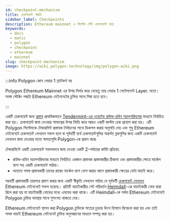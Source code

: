 ```yaml
---
id: checkpoint-mechanism
title: চেকপয়েন্ট পদ্ধতি
sidebar_label: Checkpoints
description: Ethereum mainnet এ সিস্টেম স্টেট চেকপয়েন্ট করে
keywords:
  - docs
  - matic
  - polygon
  - checkpoint
  - ethereum
  - mainnet
slug: checkpoint-mechanism
image: https://wiki.polygon.technology/img/polygon-wiki.png
---
```


:::info Polygon কোন লেয়ার 1 প্ল্যাটফর্ম নয়

Polygon Ethereum Mainnet এর উপর নির্ভর করে যেহেতু তার লেয়ার 1 সেটেলমেন্ট Layer. মতো। সমস্ত স্টেকিং পদ্ধতি Ethereum মেইননেটের চুক্তির সাথে সিঙ্ক হতে হবে।

:::

একটি চেকপয়েন্ট জন্য [প্রস্তাব](/docs/maintain/glossary.md#proposer) প্রাথমিকভাবে [Tendermint-এর ওয়েটেড রাউন্ড-রবিন অ্যালগরিদমের](https://docs.tendermint.com/master/spec/consensus/proposer-selection.html) মাধ্যমে নির্বাচিত করা হয়। চেকপয়েন্ট জমা দেওয়ার সাফল্যের উপর ভিত্তি করে আরও একটি কাস্টম চেক প্রয়োগ করা হয়। এটি Polygon সিস্টেমকে টেন্ডারমিন্ট প্রস্তাবক নির্বাচনের সাথে ডিকপল করার অনুমতি দেয় এবং শুধু Ethereum মেইননেটে চেকপয়েন্ট লেনদেন সফল হলে বা পূর্ববর্তী ব্যর্থ চেকপয়েন্টগুলির অন্তর্গত ব্লকগুলির জন্য একটি চেকপয়েন্ট লেনদেন জমা দেওয়ার মতো ক্ষমতাগুলি Polygon-কে প্রদান করে৷

টেন্ডারমিন্টে একটি চেকপয়েন্ট সফলভাবে জমা দেওয়া একটি 2-পর্যায়ের কমিট প্রক্রিয়া:

* রাউন্ড-রবিন অ্যালগরিদমের মাধ্যমে নির্বাচিত একজন প্রস্তাবক প্রস্তাবকারীর ঠিকানা এবং প্রস্তাবকারীর ক্ষেত্রে মার্কেল হ্যাশ সহ একটি চেকপয়েন্ট পাঠায়।
* অন্যান্য সমস্ত প্রস্তাবকারী তাদের রাজ্যে মার্কেল হ্যাশ যোগ করার আগে প্রস্তাবকারী ক্ষেত্রের ডেটা যাচাই করে।

পরবর্তী প্রস্তাবকারী তারপরে প্রমাণ করার জন্য একটি স্বীকৃতি লেনদেন পাঠায় যে পূর্ববর্তী [চেকপয়েন্ট লেনদেন](/docs/maintain/glossary.md#checkpoint-transaction) Ethereum মেইননেটে সফল হয়েছে। প্রতিটি যাচাইকারীর সেট পরিবর্তন [Heimdall](/docs/maintain/glossary.md#heimdall)-এর যাচাইকারী নোড দ্বারা রিলে করা হয় যা যাচাইকারী নোডের মধ্যে এমবেড করা থাকে। এটি Heimdall-কে সর্বদা Ethereum মেইননেটে Polygon চুক্তির অবস্থার সাথে সুসংগত থাকতে দেয়।

Ethereum মেইননেটে স্থাপন করা Polygon চুক্তিকে সত্যের চূড়ান্ত উৎস হিসাবে বিবেচনা করা হয় এবং তাই সমস্ত যাচাই Ethereum মেইননেট চুক্তির অনুসন্ধানের মাধ্যমে সম্পন্ন করা হয়।
